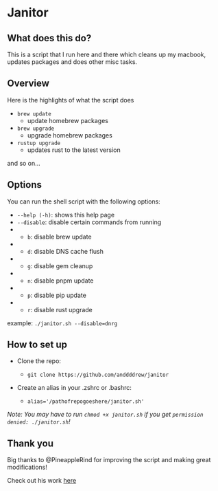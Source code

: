 # Janitor

## What does this do?

This is a script that I run here and there which cleans up my macbook, updates packages and does other misc tasks.

## Overview

Here is the highlights of what the script does
- `brew update`
  - update homebrew packages
- `brew upgrade`
  - upgrade homebrew packages
- `rustup upgrade`
  - updates rust to the latest version

 and so on...

## Options

You can run the shell script with the following options:

- `--help (-h)`: shows this help page
- `--disable`: disable certain commands from running
- - `b`: disable brew update
- - `d`: disable DNS cache flush
- - `g`: disable gem cleanup
- - `n`: disable pnpm update
- - `p`: disable pip update
- - `r`: disable rust upgrade

example: `./janitor.sh --disable=dnrg`

## How to set up

- Clone the repo:
  - `git clone https://github.com/anddddrew/janitor`
  
- Create an alias in your .zshrc or .bashrc:
  - `alias='/pathofrepogoeshere/janitor.sh'`

*Note: You may have to run `chmod +x janitor.sh` if you get `permission denied: ./janitor.sh`!*

## Thank you

Big thanks to @PineappleRind for improving the script and making great modifications! 

Check out his work [here](https://pineapplerind.xyz)
